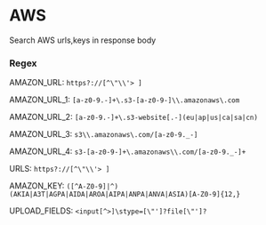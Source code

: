 # AWS
Search AWS urls,keys in response body
### Regex

AMAZON_URL: ```https?://[^\"\\'> ]```

AMAZON_URL_1: ```[a-z0-9.-]+\.s3-[a-z0-9-]\\.amazonaws\.com```

AMAZON_URL_2: ```[a-z0-9.-]+\.s3-website[.-](eu|ap|us|ca|sa|cn)```

AMAZON_URL_3: ```s3\\.amazonaws\.com/[a-z0-9._-]```

AMAZON_URL_4: ```s3-[a-z0-9-]+\.amazonaws\\.com/[a-z0-9._-]+```

URLS: ```https?://[^\"\\'> ]```

AMAZON_KEY: ```([^A-Z0-9]|^)(AKIA|A3T|AGPA|AIDA|AROA|AIPA|ANPA|ANVA|ASIA)[A-Z0-9]{12,}```

UPLOAD_FIELDS: ```<input[^>]\stype=[\"']?file[\"']?```
